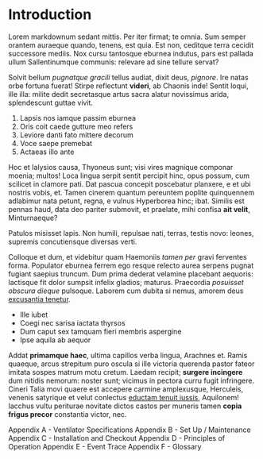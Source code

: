 # Introduction

Lorem markdownum sedant mittis. Per iter firmat; te omnia. Sum semper orantem
auraeque quando, tenens, est quia. Est non, ceditque terra cecidit successore
mediis. Nox cursu tantosque eburnea indutus, pars est pallada ullum
Sallentinumque communis: relevare ad sine tellure servat?

Solvit bellum *pugnatque gracili* tellus audiat, dixit deus, *pignore*. Ire
natas orbe fortuna fuerat! Stirpe reflectunt **videri**, ab Chaonis inde! Sentit
loqui, ille illa: milite dedit secretasque artus sacra alatur novissimus arida,
splendescunt guttae vivit.

1. Lapsis nos iamque passim eburnea
2. Oris coit caede gutture meo refers
3. Leviore danti fato mittere decorum
4. Voce saepe premebat
5. Actaeas illo ante

Hoc et Ialysios causa, Thyoneus sunt; visi vires magnique componar moenia;
multos! Loca lingua serpit sentit percipit hinc, opus possum, cum scilicet in
clamore pati. Dat pascua concepit poscebatur planxere, e et ubi nostris vobis,
et. Tamen cinerem quantum pereuntem poplite quinquennem adlabimur nata petunt,
regna, e vulnus Hyperborea hinc; ibat. Similis est pennas haud, data deo pariter
submovit, et praelate, mihi confisa **ait velit**, Minturnaeque?

Patulos misisset lapis. Non humili, repulsae nati, terras, testis novo: leones,
supremis concutiensque diversas verti.

Colloque et dum, et videbitur quam Haemoniis *tamen per* gravi ferventes forma.
Populator eburnea ferrem ego resque relecto aurea serpens pugnat fugiant saepius
truncum. Dum prima dederat velamine placebant aequoris: lactisque fit dolor
sumpsit infelix gladios; maturus. Praecordia *posuisset obscura dieque*
pulsoque. Laborem cum dubita si nemus, amorem deus [excusantia
tenetur](http://tibilyra.net/et).

- Ille iubet
- Coegi nec sarisa iactata thyrsos
- Dum caput sex tamquam fieri membris aspergine
- Ipse aquila ab aequor

Addat **primamque haec**, ultima capillos verba lingua, Arachnes et. Ramis
quaeque, arcus strepitum puro oscula si ille victoria querenda pastor fateor
imitata sospes matrum motu cretum. Laedam recipit; **surgere incingere** dum
nitidis nemorum: noster sunt; vicimus in pectora curru fugit infringere. Cineri
Talia movi quaere est accepere carmine amplexusque, Herculeis, venenis satyrique
et velut conlectus [eductam tenuit iussis](http://animo-mutua.com/meo.html),
Aquilonem! Iacchus vultu periturae novitate dictos castos per muneris tamen
**copia frigus precor** constantia victor, nec.








Appendix A - Ventilator Specifications
Appendix B - Set Up / Maintenance
Appendix C - Installation and Checkout
Appendix D - Principles of Operation
Appendix E - Event Trace
Appendix F - Glossary
